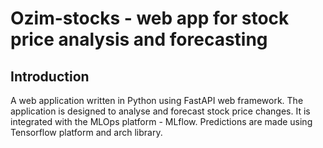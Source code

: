 # Ozim-stocks - web app for stock price analysis and forecasting
## Introduction 
A web application written in Python using FastAPI web framework. 
The application is designed to analyse and forecast stock price changes. 
It is integrated with the MLOps platform - MLflow.
Predictions are made using Tensorflow platform and arch library.


